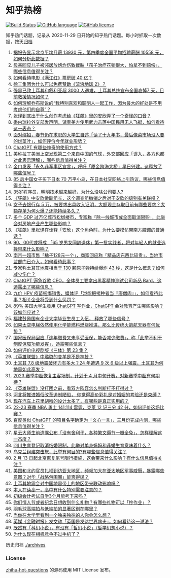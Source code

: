 # 知乎热榜
[![Build Status](https://github.com/ToWeLong/zhihu-hot-questions/workflows/CI/badge.svg)](https://github.com/ToWeLong/zhihu-hot-questions/actions)
[![GitHub language](https://img.shields.io/badge/language-golang-orange.svg)](https://golang.org/)
[![GitHub license](https://img.shields.io/github/license/ToWeLong/zhihu-hot-questions)](https://github.com/ToWeLong/zhihu-hot-questions/blob/main/LICENSE)

知乎热门话题，记录从 2020-11-29 日开始的知乎热门话题。每小时抓取一次数据，按天[归档](./archives)

<!-- BEGIN -->

1. [据报告显示北京平均月薪 13930 元，第四季度全国平均招聘薪酬 10558 元，如何分析此数据？](https://www.zhihu.com/question/582471088)
1. [母亲回应儿子被邻居放炮炸伤致截肢「孩子治疗花销很大，怕拿不到赔偿」，哪些信息值得关注？](https://www.zhihu.com/question/582492537)
1. [如何看待电影《满江红》票房破 40 亿？](https://www.zhihu.com/question/582527248)
1. [徐工集团为什么可以免费赞助《流浪地球 2》？](https://www.zhihu.com/question/581822066)
1. [强震已致土耳其和叙利亚超 3000 人遇难，土耳其总统宣布全国哀悼7 天，目前救援情况如何？](https://www.zhihu.com/question/582569489)
1. [如何理解乔布斯说的“我特别喜欢和聪明人一起工作，因为最大的好处是不用考虑他们的自尊”？](https://www.zhihu.com/question/391880688)
1. [张译到底出于什么创作考虑给《狂飙》里的安欣弄了一个奇怪的口音？](https://www.zhihu.com/question/582145427)
1. [委内瑞拉外交部发声明，谴责美方使用武力击落中国民用无人飞艇，如何看待这一表态？](https://www.zhihu.com/question/582504040)
1. [面对缩招，春节仍在求职的大学生自述「读了十九年书，最后像菜市场没人要的烂菜叶」，如何评价今年就业形势？](https://www.zhihu.com/question/582468992)
1. [ChatGPT 有哪些神奇的使用方式？](https://www.zhihu.com/question/570729170)
1. [美称拉丁美洲上空发现第二个来自中国的气球，外交部回应「误入，各方也都对此表示理解」，哪些信息值得关注？](https://www.zhihu.com/question/582480337)
1. [金门发表「永久非军事区宣言」，呼吁「厦金跨海大桥」早日兴建，这释放了哪些信号？](https://www.zhihu.com/question/582606376)
1. [85 后中国女子买下日本 70 万平小岛，在日本社交网络上引热议，哪些信息值得关注？](https://www.zhihu.com/question/582516525)
1. [35岁程序员，明明技术越来越好，为什么没啥公司要人?](https://www.zhihu.com/question/578871948)
1. [《狂飙》中安欣做副组长，这个调查组撤销之后对于安欣的级别有关联吗？](https://www.zhihu.com/question/581232589)
1. [女子去银行存 5 万，被要求出具收入证明，大额现金存取目前有哪些要求？大额存单为何火爆？还能持续多久？](https://www.zhihu.com/question/582569837)
1. [多个 GDP 过万亿城市松绑楼市，专家称「除一线城市或全面取消限购」，此举会对房地产业产生哪些影响？](https://www.zhihu.com/question/582533940)
1. [《狂飙》里张译在诠释「安欣」这个角色时，为什么要模仿带南方腔调的普通话？](https://www.zhihu.com/question/581995652)
1. [90、00代或将成 「65 岁男女同龄退休」第一批实践者，将对年轻人的就业选择带来什么影响？](https://www.zhihu.com/question/582585241)
1. [南京一超市售「橘子128元一个」，商家回应称「精品店东西比较贵」，当地市监部门已介入，如何看待此事？](https://www.zhihu.com/question/582380985)
1. [专家称土耳其地震相当于 130 颗原子弹持续爆炸 43 秒，这是什么概念？如何减少伤亡？](https://www.zhihu.com/question/582586530)
1. [ChatGPT 逼急谷歌 CEO，全体员工要拿出黑客精神测试公司新品 Bard，这透露出了哪些信息？](https://www.zhihu.com/question/582585597)
1. [九价 HPV 疫苗捆绑销售，媒体评「岂能把接种者当『唐僧肉』」，如何看待此事？相关企业将受到什么惩罚？](https://www.zhihu.com/question/582470550)
1. [89% 美国大学生竟用 ChatGPT 写作业，ChatGPT 会对教育产生哪些影响？该如何应对？](https://www.zhihu.com/question/582613523)
1. [福建鼓励国有企业大学毕业生员工入伍， 释放了哪些信号？](https://www.zhihu.com/question/581905420)
1. [如果太空电梯依然使用化学能燃料燃烧推进，那么比传统火箭航天器有何优势？](https://www.zhihu.com/question/582594870)
1. [国家医保局回应「连年缴费又未享受医保，能否减少缴费」，称「此举不利于制度保障功能发挥」，透露哪些信息？](https://www.zhihu.com/question/582593021)
1. [如何评价电视剧版《三体》第 23 集？](https://www.zhihu.com/question/580910137)
1. [《英雄联盟》中璐璐的变羊是不是神技？](https://www.zhihu.com/question/355537533)
1. [土耳其 7.8 级地震破坏力有多大？24 年遭遇 9 次 6 级以上强震，土耳其为何地震如此高发？](https://www.zhihu.com/question/582481962)
1. [2023 赛季中超恢复主客场制，计划于 4 月中旬开赛，对新赛季中超有何期待？](https://www.zhihu.com/question/582592034)
1. [《英雄联盟》没打团之前，看双方阵容怎么判断打不打得过？](https://www.zhihu.com/question/582293650)
1. [河北将推进婚俗改革遏制陋俗， 你觉得高价彩礼是对婚姻的考验还是束缚？](https://www.zhihu.com/question/581848382)
1. [现在汽车上花里胡哨的设计太多了，有哪些是真正实用的？](https://www.zhihu.com/question/543288480)
1. [22-23 赛季 NBA 勇士 141:114 雷霆，克莱 12 记三分 42 分，如何评价这场比赛？](https://www.zhihu.com/question/582594677)
1. [百度类似 ChatGPT 的项目名字确定为「文心一言」，三月份完成内测，哪些信息值得关注？](https://www.zhihu.com/question/582588618)
1. [星云大师生前遗嘱公布「没有舍利子，各种繁文缛节一概全免」，怎样理解这一态度？](https://www.zhihu.com/question/582589577)
1. [四川生育登记取消结婚限制，此举对单身妈妈和非婚生育意味着什么？](https://www.zhihu.com/question/582586302)
1. [乌克兰组建突击旅，此举有何目的?有哪些信息值得关注？](https://www.zhihu.com/question/582376122)
1. [2 月 13 日起北京恢复尾号限行措施，这会带来什么影响？有什么信息值得关注？](https://www.zhihu.com/question/582390985)
1. [美国和北约官员扎堆到访亚太地区，频频加大在亚太地区军事威慑，暴露哪些意图？对华「战略包围圈」能否得逞？](https://www.zhihu.com/question/582433756)
1. [土耳其地震会对中国地震带上的地区带来联动影响吗？](https://www.zhihu.com/question/582466030)
1. [本人在读高一，高中有什么特别需要注意的？](https://www.zhihu.com/question/582254371)
1. [初级会计考试自学3个月能考下来吗？](https://www.zhihu.com/question/582493958)
1. [你们情人节或者纪念日想收到什么礼物？有哪些礼物可以「抄作业」？](https://www.zhihu.com/question/515201053)
1. [羽毛球高端拍与低端拍的显著区别在哪里？](https://www.zhihu.com/question/581646218)
1. [当你在大学里看到一个独来独往的人你会怎么想？](https://www.zhihu.com/question/581882275)
1. [英媒《金融时报》发文称「英国是发达世界病夫」，如何看待这一说法？](https://www.zhihu.com/question/582326887)
1. [既然有「科幻小说」，有没有「哲幻小说」（哲学幻想小说）？](https://www.zhihu.com/question/581591537)
1. [为什么现在相机竞争不过手机了？](https://www.zhihu.com/question/580376273)

<!-- END -->

历史归档 [./archives](./archives)


### License
[zhihu-hot-questions](https://github.com/towelong/zhihu-hot-questions) 的源码使用 MIT License 发布。